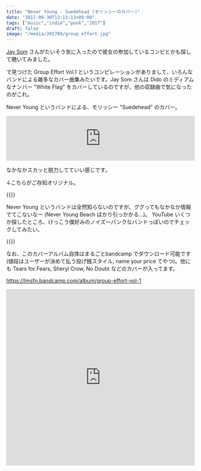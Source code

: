 ```yaml
---
title: "Never Young - Suedehead (モリッシーのカバー)"
date: "2017-09-30T13:13:13+09:00"
tags: ["music","indie","punk","2017"]
draft: false
image: "/media/201709/group_effort.jpg"
---
```


[Jay Som](/post/201709/jay-som-everybody-works/) さんがたいそう気に入ったので彼女の参加しているコンピとかも探して聴いてみました。

で見つけた Group Effort Vol.1 というコンピレーションがありまして、いろんなバンドによる雑多なカバー曲集みたいです。Jay Som さんは Dido のミディアムなナンバー "White Flag" をカバーしているのですが、他の収録曲で気になったのがこれ。

Never Young というバンドによる、モリッシー "Suedehead" のカバー。

<div class="embed">
<iframe style="border: 0; width: 100%; height: 120px;" src="https://bandcamp.com/EmbeddedPlayer/album=2464006688/size=large/bgcol=ffffff/linkcol=0687f5/tracklist=false/artwork=small/track=1889612601/transparent=true/" seamless><a href="http://lmsfn.bandcamp.com/album/group-effort-vol-1">Group Effort Vol. 1 by Never Young</a></iframe>
</div>

なかなかスカッと脱力してていい感じです。

↓こちらがご存知オリジナル。

{{<youtube src="0AvuweztG4Q" title="Morrissey - Suedehead">}}

Never Young というバンドは全然知らないのですが、ググってもなかなか情報でてこないなー (Never Young Beach ばかり引っかかる…)。 YouTube いくつか探したところ、けっこう僕好みのノイズ〜パンクなバンドっぽいのでチェックしてみたい。

{{<youtube src="CCMck4DnpxA" title="Never Young - Like A Version" >}}

なお、このカバーアルバム自体はまるごとbandcamp でダウンロード可能です(値段はユーザーが決めて払う投げ銭スタイル, name your price てやつ)。他にも Tears for Fears, Sheryl Crow, No Doubt などのカバーが入ってます。

https://lmsfn.bandcamp.com/album/group-effort-vol-1

<iframe style="border: 0; width: 100%; height: 472px;" src="https://bandcamp.com/EmbeddedPlayer/album=2464006688/size=large/bgcol=ffffff/linkcol=0687f5/artwork=small/transparent=true/" seamless><a href="http://lmsfn.bandcamp.com/album/group-effort-vol-1">Group Effort Vol. 1 by LMSFN</a></iframe>
